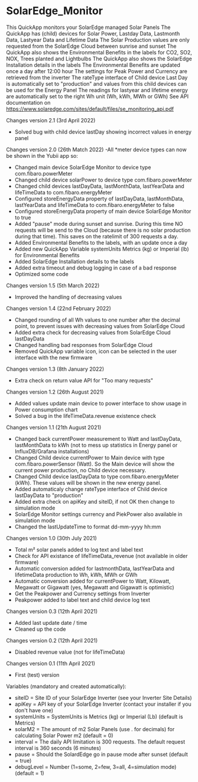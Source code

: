 # SolarEdge_Monitor
This QuickApp monitors your SolarEdge managed Solar Panels
The QuickApp has (child) devices for Solar Power, Lastday Data, Lastmonth Data, Lastyear Data and Lifetime Data
The Solar Production values are only requested from the SolarEdge Cloud between sunrise and sunset
The QuickApp also shows the Environmental Benefits in the labels for CO2, SO2, NOX, Trees planted and Lightbulbs
The QuickApp also shows the SolarEdge Installation details in the labels
The Environmental Benefits are updated once a day after 12:00 hour
The settings for Peak Power and Currency are retrieved from the inverter 
The rateType interface of Child device Last Day is automatically set to "production" and values from this child devices can be used for the Energy Panel 
The readings for lastyear and lifetime energy are automatically set to the right Wh unit (Wh, kWh, MWh or GWh) 
See API documentation on https://www.solaredge.com/sites/default/files/se_monitoring_api.pdf 


Changes version 2.1 (3rd April 2022)
- Solved bug with child device lastDay showing incorrect values in energy panel


Changes version 2.0 (26th Match 2022)
-All *meter device types can now be shown in the Yubii app so: 
   - Changed main device SolarEdge Monitor to device type com.fibaro.powerMeter
   - Changed child device solarPower to device type com.fibaro.powerMeter
   - Changed child devices lastDayData, lastMonthData, lastYearData and lifeTimeData to com.fibaro.energyMeter
   - Configured storeEnergyData property of lastDayData, lastMonthData, lastYearData and lifeTimeData to com.fibaro.energyMeter to false
   - Configured storeEnergyData property of main device SolarEdge Monitor to true
- Added "pause" mode during sunset and sunrise. During this time NO requests will be send to the Cloud (because there is no solar production during that time). This saves on the ratelimit of 300 requests a day. 
- Added Environmental Benefits to the labels, with an update once a day
- Added new QuickApp Variable systemUnits Metrics (kg) or Imperial (lb) for Environmental Benefits
- Added SolarEdge Installation details to the labels
- Added extra timeout and debug logging in case of a bad response 
- Optimized some code

Changes version 1.5 (5th March 2022)
- Improved the handling of decreasing values

Changes version 1.4 (22nd February 2022)
- Changed rounding of all Wh values to one number after the decimal point, to prevent issues with decreasing values from SolarEdge Cloud
- Added extra check for decreasing values from SolarEdge Cloud lastDayData
- Changed handling bad responses from SolarEdge Cloud
- Removed QuickApp variable icon, icon can be selected in the user interface with the new firmware

Changes version 1.3 (8th January 2022)
- Extra check on return value API for "Too many requests"

Changes version 1.2 (26th August 2021)
- Added values update main device to power interface to show usage in Power consumption chart
- Solved a bug in the lifeTimeData.revenue existence check

Changes version 1.1 (21th August 2021)
- Changed back currentPower measurement to Watt and lastDayData, lastMonthData to kWh (not to mess up statistics in Energy panel or InfluxDB/Grafana installations)
- Changed Child device currentPower to Main device with type com.fibaro.powerSensor (Watt). So the Main device will show the current power production, no Child device necessary. 
- Changed Child device lastDayData to type com.fibaro.energyMeter (kWh). These values will be shown in the new energy panel. 
- Added automaticaly change rateType interface of Child device lastDayData to "production"
- Added extra check on apiKey and siteID, if not OK then change to simulation mode
- SolarEdge Monitor settings currency and PiekPower also available in simulation mode
- Changed the lastUpdateTime to format dd-mm-yyyy hh:mm 

Changes version 1.0 (30th July 2021)
- Total m² solar panels added to log text and label text
- Check for API existance of lifeTimeData_revenue (not available in older firmware)
- Automatic conversion added for lastmonthData, lastYearData and lifetimeData production to Wh, kWh, MWh or GWh
- Automatic conversion added for currentPower to Watt, Kilowatt, Megawatt or Gigawatt (yes, Megawatt and Gigawatt is optimistic)
- Get the Peakpower and Currency settings from Inverter
- Peakpower added to label text and child device log text

Changes version 0.3 (12th April 2021)
- Added last update date / time
- Cleaned up the code

Changes version 0.2 (12th April 2021)
- Disabled revenue value (not for lifeTimeData)

Changes version 0.1 (11th April 2021)
- First (test) version


Variables (mandatory and created automatically): 
- siteID = Site ID of your SolarEdge Inverter (see your Inverter Site Details)
- apiKey = API key of your SolarEdge Inverter (contact your installer if you don't have one)
- systemUnits = SystemUnits is Metrics (kg) or Imperial (Lb) (default is Metrics)
- solarM2 = The amount of m2 Solar Panels (use . for decimals) for calculating Solar Power m2 (default = 0)
- interval = The daily API limitation is 300 requests. The default request interval is 360 seconds (6 minutes)
- pause = Should the SolardEdge go in pause mode after sunset (default = true)
- debugLevel = Number (1=some, 2=few, 3=all, 4=simulation mode) (default = 1)
